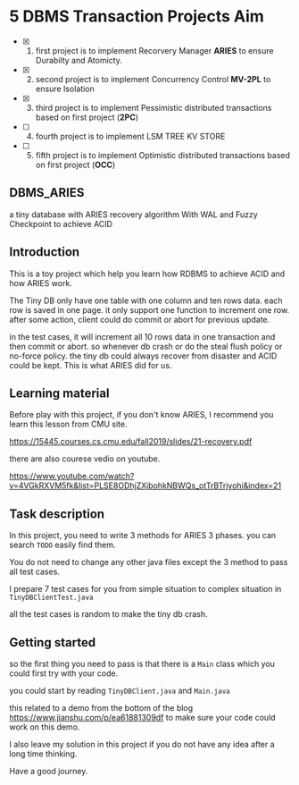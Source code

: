# 5 DBMS Transaction Projects Aim
- [x] 1. first project is to implement Recorvery Manager **ARIES** to ensure Durabilty and Atomicty. 
- [x] 2. second project is to implement Concurrency Control **MV-2PL** to ensure Isolation
- [x] 3. third project is to implement Pessimistic distributed transactions based on first project (**2PC**)
- [ ] 4. fourth project is to implement LSM TREE KV STORE
- [ ] 5. fifth project is to implement Optimistic distributed transactions based on first project (**OCC**)

## DBMS_ARIES
a tiny database with ARIES recovery algorithm With WAL and Fuzzy Checkpoint to achieve ACID

## Introduction
This is a toy project which help you learn how RDBMS to achieve ACID and how ARIES work.

The Tiny DB only have one table with one column and ten rows data. each row is saved in one page.
it only support one function to increment one row.
after some action, client could do commit or abort for previous update.

in the test cases, it will increment all 10 rows data in one transaction and then commit or abort. 
so whenever db crash or do the steal flush policy or no-force policy. 
the tiny db could always recover from disaster and ACID could be kept. This is what ARIES did for us.

## Learning material
Before play with this project, if you don't know ARIES, I recommend you learn this lesson from CMU site.

https://15445.courses.cs.cmu.edu/fall2019/slides/21-recovery.pdf

there are also courese vedio on youtube.

https://www.youtube.com/watch?v=4VGkRXVM5fk&list=PLSE8ODhjZXjbohkNBWQs_otTrBTrjyohi&index=21


## Task description
In this project, you need to write 3 methods for ARIES 3 phases. you can search `TODO` easily find them.

You do not need to change any other java files except the 3 method to pass all test cases.

I prepare 7 test cases for you from simple situation to complex situation in `TinyDBClientTest.java`

all the test cases is random to make the tiny db crash.

## Getting started
so the first thing you need to pass is that there is a `Main` class which you could first try with your code. 

you could start by reading `TinyDBClient.java` and `Main.java`

this related to a demo from the bottom of the blog https://www.jianshu.com/p/ea61881309df to make sure your code could work on this demo.

I also leave my solution in this project if you do not have any idea after a long time thinking. 

Have a good journey.

